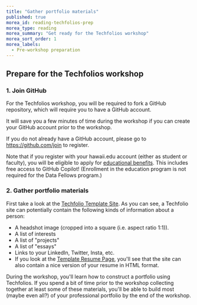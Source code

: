 ```yaml
---
title: "Gather portfolio materials"
published: true
morea_id: reading-techfolios-prep
morea_type: reading
morea_summary: "Get ready for the Techfolios workshop"
morea_sort_order: 1
morea_labels:
  - Pre-workshop preparation
---
```


## Prepare for the Techfolios workshop

### 1. Join GitHub

For the Techfolios workshop, you will be required to fork a GitHub repository, which will require you to have a GitHub account.

It will save you a few minutes of time during the workshop if you can create your GitHub account prior to the workshop.

If you do not already have a GitHub account, please go to <https://github.com/join> to register. 

Note that if you register with your hawaii.edu account (either as student or faculty), you will be eligible to apply for [educational benefits](https://education.github.com/).  This includes free access to GitHub Copilot! (Enrollment in the education program is not required for the Data Fellows program.)

### 2. Gather portfolio materials

First take a look at the [Techfolio Template Site](https://techfolios.github.io/template/). As you can see, a Techfolio site can potentially contain the following kinds of information about a person:

* A headshot image (cropped into a square (i.e. aspect ratio 1:1)).
* A list of interests
* A list of "projects"
* A list of "essays"
* Links to your LinkedIn, Twitter, Insta, etc.
* If you look at the [Template Resume Page](https://techfolios.github.io/template/resume.html), you'll see that the site can also contain a nice version of your resume in HTML format. 

During the workshop, you'll learn how to construct a portfolio using Techfolios. If you spend a bit of time prior to the workshop collecting together at least some of these materials, you'll be able to build most (maybe even all?) of your professional portfolio by the end of the workshop.
